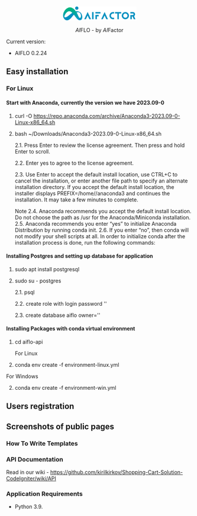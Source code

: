<p align="center"><img src="https://github.com/parvezcs16/internship/blob/main/image.png" width="200"></p>
<p align="center"><i>AI</i>FLO - by <i>AI</i>Factor</p>
 

Current version:

* AIFLO 0.2.24

## Easy installation 
### For Linux
#### Start with Anaconda, currently the version we have 2023.09-0 

1. curl -O https://repo.anaconda.com/archive/Anaconda3-2023.09-0-Linux-x86_64.sh

2. bash ~/Downloads/Anaconda3-2023.09-0-Linux-x86_64.sh

      2.1. Press Enter to review the license agreement. Then press and hold Enter to scroll.
  
      2.2. Enter yes to agree to the license agreement.
  
      2.3. Use Enter to accept the default install location, use CTRL+C to cancel the installation, or enter another file path to specify an alternate installation directory. If you accept the default   install location, the installer displays PREFIX=/home/<USER>/anaconda3 and continues the installation. It may take a few minutes to complete.

       
      Note
      2.4. Anaconda recommends you accept the default install location. Do not choose the path as /usr for the Anaconda/Miniconda installation.
      2.5. Anaconda recommends you enter “yes” to initialize Anaconda Distribution by running conda init.
      2.6. If you enter “no”, then conda will not modify your shell scripts at all. In order to initialize conda after the installation process is done, run the following commands:

#### Installing Postgres and setting up database for application

1.  sudo apt install postgresql

2.  sudo su - postgres

      2.1. psql

      2.2. create role <role-name> with login password '<your-password>'

      2.3. create database aiflo owner='<role-name>'
    
#### Installing Packages with conda virtual environment

1. cd aiflo-api
 
   For Linux

2. conda env create -f environment-linux.yml 

  For Windows

2. conda env create -f environment-win.yml

    
## Users registration

## Screenshots of public pages

### How To Write Templates

### API Documentation
Read in our wiki - https://github.com/kirilkirkov/Shopping-Cart-Solution-CodeIgniter/wiki/API

### Application Requirements
- Python 3.9.
